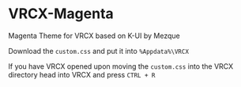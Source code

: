 # VRCX-Magenta
Magenta Theme for VRCX based on K-UI by Mezque

Download the `custom.css` and put it into `%Appdata%\VRCX`

If you have VRCX opened upon moving the `custom.css` into the VRCX directory head into VRCX and press `CTRL + R`
